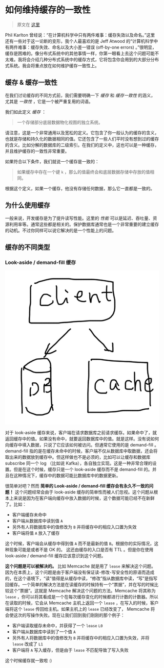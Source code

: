 # 如何维持缓存的一致性

> 原文在 [这里](https://blog.the-pans.com/different-ways-of-caching-in-distributed-system/)

Phil Karlton 曾经说：“在计算机科学中只有两件难事：缓存失效以及命名。”这里还有一些对于这一论断的变形，我个人最喜欢的是 Jeff Atwood 的“计算机科学中有两件难事：缓存失效、命名以及大小差一错误  (off-by-one errors) 。”很明显，缓存是困难的。像分布式系统中的其他事情一样，你第一眼看上去这个问题可能不太难。我将会介绍几种分布式系统中的缓存方式，它将包含你会用到的大部分分布式系统。我会将重点放在如何维护缓存一致性上。

## 缓存 & 缓存一致性

在我们讨论缓存的不同方式前，我们需要明确一下 *缓存* 和 *缓存一致性* 的涵义，尤其是 *一致性* ，它是一个被严重复用的词语。

我们如此定义 *缓存* ：

> 一个存储部分底层数据物化视图的独立系统。

请注意，这是一个非常通用以及宽松的定义。它包含了你一般认为的缓存的含义，也就是存储和持久化的数据相同的值。它还包含了一些人们平时没有想到过的缓存的含义。比如分解的数据库的二级索引。在我们的定义中，这也可以是一种缓存，并且维护缓存的一致性非常重要。

如果符合以下条件，我们就说一个缓存是一致的：

> 如果缓存中存在一个键 `k` ，那么的值最终会和底层数据存储中存放的值相同。

根据这个定义，如果一个缓存，他没有存储任何数据，那么它一直都是一致的。

## 为什么使用缓存

一般来说，开发缓存是为了提升读写性能。这里的 *性能* 可以是延迟、吞吐量、资源利用率等。通常这些都是相关的。保护数据库通常也是一个非常重要的建立缓存的动机。不过你同样可以说它解决的是一个性能上的问题。

## 缓存的不同类型

### Look-aside / demand-fill 缓存

![](images/2018-9-15/1.png)

对于 look-aside 缓存来说，客户端在请求数据库之前请求缓存。如果命中了，就返回缓存中的值。如果没有命中，就要返回数据库中的值。就是这样。没有说如何向缓存中填入数据，只说了它应该如何被访问。但通常它使用的是 demand-fill 。demand-fill 指的是在缓存未命中的时候，客户端不仅从数据库中取数据，还会将取出来的数据放到缓存中。但这样做也不是必须的，比如可以让缓存和数据库 subscribe 同一个 log （比如说 Kafka），各自独立实现。这是一种非常合理的设置。但是在这个时候，缓存只是一个 look-aside 缓存而不是 demand-fill 的。并且在这种情况下，缓存中的数据可能比数据库中的数据更新。

很简单对吧？然而 **简单的 Look-aside / demand-fill 缓存会有永久不一致的问题！** 这个问题经常会由于 look-aside 缓存的简单性而被人们忽视。这个问题从根本上来说是因为在客户端向缓存中放入数据的时候，这个数据可能已经不在新鲜了。比如：

- 客户端缓存未命中
- 客户端从数据库中读到值 `A`
- 另外有人将数据库中的值修改为 `B` 并将缓存中的相应入口置为失效
- 客户端将值 `A` 放入了缓存

这个时候，客户端会从缓存中得到值 `A` 而不是最新的值 `B`。根据你的实际情况，这种现象可能是或者不是 OK 的。 这还由缓存的入口是否有 TTL 。但是你在使用 look-aside / demand-fill 缓存应该意识到这个问题。

**这个问题是可以被解决的。** 比如 Memcache 就是用了 `lease` 来解决这个问题。因为在本质上，这个问题是由于客户端没有保证读-修改-写安全性的原语而造成的，在这个语境下，“读”值得是从缓存中读，“修改”指从数据库中读，“写”是指写回缓存。一个简单的解决方法是在读缓存的时候持有一个“票据”，并在写的时候比较这个“票据”。这就是 Memcache 解决这个问题的方法。Memcache 将其称为 `lease` ，你可以将其看成是一个在每次缓存变化的时候都进行计数的计数器。所以在读取的时候，它会从 Memcache 主机上返回一个 `lease` ，在写入的时候，客户端将这个 `lease` 传回给主机。如果主机上的 `lease` 已经改变了， Memcache 将会使这次的写操作失败。现在让我们回到我们刚刚的那个例子：

- 客户端读取缓存未命中，并获得了一个 `lease` `L0`
- 客户端从数据库中读到了一个值 `A`
- 另外有人将数据库中的值修改为 `B` 并将缓存中的相应入口置为失效，并将 `lease` 改成了 `L1`
- 客户端将 `A` 写入缓存，但是由于 `lease` 不匹配导致了写入失败

这个时候缓存就一致啦 :)
